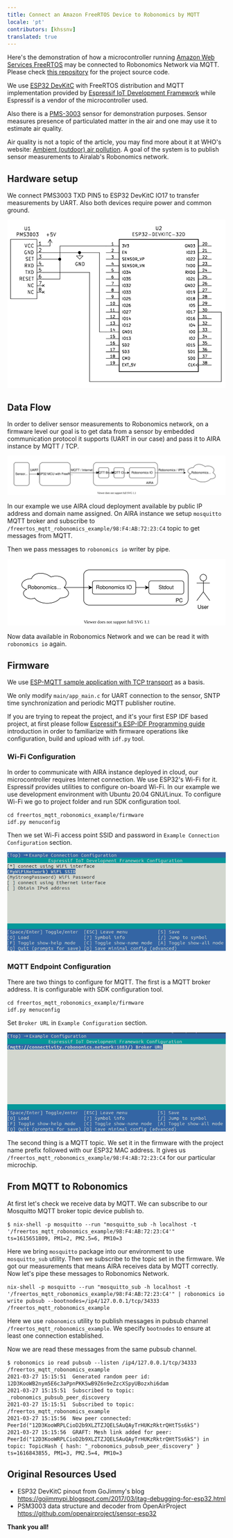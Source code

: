 ```yaml
---
title: Connect an Amazon FreeRTOS Device to Robonomics by MQTT 
locale: 'pt' 
contributors: [khssnv]
translated: true
---
```


Here's the demonstration of how a microcontroller running [Amazon Web Services FreeRTOS](https://aws.amazon.com/freertos/) may be connected to Robonomics Network via MQTT. Please check [this repository](http://github.com/khssnv/freertos_mqtt_robonomics_example) for the project source code.

We use [ESP32 DevKitC](https://devices.amazonaws.com/detail/a3G0L00000AANtjUAH/ESP32-WROOM-32-DevKitC/) with FreeRTOS distribution and MQTT implementation provided by [Espressif IoT Development Framework](https://github.com/espressif/esp-idf) while Espressif is a vendor of the microcontroller used.

Also there is a [PMS-3003](http://www.plantower.com/en/content/?107.html) sensor for demonstration purposes. Sensor measures presence of particulated matter in the air and one may use it to estimate air quality.

Air quality is not a topic of the article, you may find more about it at WHO's website: [Ambient (outdoor) air pollution](https://www.who.int/news-room/fact-sheets/detail/ambient-(outdoor)-air-quality-and-health). A goal of the system is to publish sensor measurements to Airalab's Robonomics network.

## Hardware setup

We connect PMS3003 TXD PIN5 to ESP32 DevKitC IO17 to transfer measurements by UART.
Also both devices require power and common ground.

![Wiring Diagram](./images/freertos-mqtt/wiring.png)

## Data Flow

In order to deliver sensor measurements to Robonomics network, on a firmware level our goal is to get data from a sensor by embedded communication protocol it supports (UART in our case) and pass it to AIRA instance by MQTT / TCP.

![Sending](./images/freertos-mqtt/send.svg)

In our example we use AIRA cloud deployment available by public IP address and domain name assigned.
On AIRA instance we setup `mosquitto` MQTT broker and subscribe to `/freertos_mqtt_robonomics_example/98:F4:AB:72:23:C4` topic to get messages from MQTT.

Then we pass messages to `robonomics io` writer by pipe.

![Receiving](./images/freertos-mqtt/recv.svg)

Now data available in Robonomics Network and we can be read it with `robonomics io` again.

## Firmware

We use [ESP-MQTT sample application with TCP transport](https://github.com/espressif/esp-idf/tree/master/examples/protocols/mqtt/tcp) as a basis.

We only modify `main/app_main.c` for UART connection to the sensor, SNTP time synchronization and periodic MQTT publisher routine.

If you are trying to repeat the project, and it's your first ESP IDF based project, at first please follow [Espressif's ESP-IDF Programming guide](https://docs.espressif.com/projects/esp-idf/en/latest/esp32/get-started/index.html#installation-step-by-step) introduction in order to familiarize with firmware operations like configuration, build and upload with `idf.py` tool.

### Wi-Fi Configuration

In order to communicate with AIRA instance deployed in cloud, our microcontroller requires Internet connection.
We use ESP32's Wi-Fi for it.
Espressif provides utilities to configure on-board Wi-Fi.
In our example we use development environment with Ubuntu 20.04 GNU/Linux.
To configure Wi-Fi we go to project folder and run SDK configuration tool.

```console
cd freertos_mqtt_robonomics_example/firmware
idf.py menuconfig
```

Then we set Wi-Fi access point SSID and password in `Example Connection Configuration` section.

![Menuconfig Wi-Fi](./images/freertos-mqtt/menuconfig-wi-fi.png)

### MQTT Endpoint Configuration

There are two things to configure for MQTT.
The first is a MQTT broker address.
It is configurable with SDK configuration tool.

```console
cd freertos_mqtt_robonomics_example/firmware
idf.py menuconfig
```

Set `Broker URL` in `Example Configuration` section.

![Menuconfig MQTT](./images/freertos-mqtt/menuconfig-mqtt.png)

The second thing is a MQTT topic.
We set it in the firmware with the project name prefix followed with our ESP32 MAC address.
It gives us `/freertos_mqtt_robonomics_example/98:F4:AB:72:23:C4` for our particular microchip.

## From MQTT to Robonomics

At first let's check we receive data by MQTT.
We can subscribe to our Mosquitto MQTT broker topic device publish to.

```console
$ nix-shell -p mosquitto --run "mosquitto_sub -h localhost -t '/freertos_mqtt_robonomics_example/98:F4:AB:72:23:C4'"
ts=1615651809, PM1=2, PM2.5=6, PM10=3
```

Here we bring `mosquitto` package into our environment to use `mosquitto_sub` utility.
Then we subscribe to the topic set in the firmware.
We got our measurements that means AIRA receives data by MQTT correctly.
Now let's pipe these messages to Robonomics Network.

```console
nix-shell -p mosquitto --run "mosquitto_sub -h localhost -t '/freertos_mqtt_robonomics_example/98:F4:AB:72:23:C4'" | robonomics io write pubsub --bootnodes=/ip4/127.0.0.1/tcp/34333 /freertos_mqtt_robonomics_example
```

Here we use `robonomics` utility to publish messages in pubsub channel `/freertos_mqtt_robonomics_example`.
We specify `bootnodes` to ensure at least one connection established.

Now we are read these messages from the same pubsub channel.

```console
$ robonomics io read pubsub --listen /ip4/127.0.0.1/tcp/34333 /freertos_mqtt_robonomics_example
2021-03-27 15:15:51  Generated random peer id: 12D3KooWB2nym5E6c3aPpnPKK5wB9Z6n9eZzcXSpyUBozxhi6dam
2021-03-27 15:15:51  Subscribed to topic: _robonomics_pubsub_peer_discovery
2021-03-27 15:15:51  Subscribed to topic: /freertos_mqtt_robonomics_example
2021-03-27 15:15:56  New peer connected: PeerId("12D3KooWRPLCioD2b9XLZTZJQELSAuQAyTrHUKzRktrQHtTSs6kS")
2021-03-27 15:15:56  GRAFT: Mesh link added for peer: PeerId("12D3KooWRPLCioD2b9XLZTZJQELSAuQAyTrHUKzRktrQHtTSs6kS") in topic: TopicHash { hash: "_robonomics_pubsub_peer_discovery" }
ts=1616843855, PM1=3, PM2.5=4, PM10=3
```

## Original Resources Used

* ESP32 DevKitC pinout from GoJimmy's blog https://gojimmypi.blogspot.com/2017/03/jtag-debugging-for-esp32.html
* PSM3003 data structure and decoder from OpenAirProject https://github.com/openairproject/sensor-esp32

**Thank you all!**
